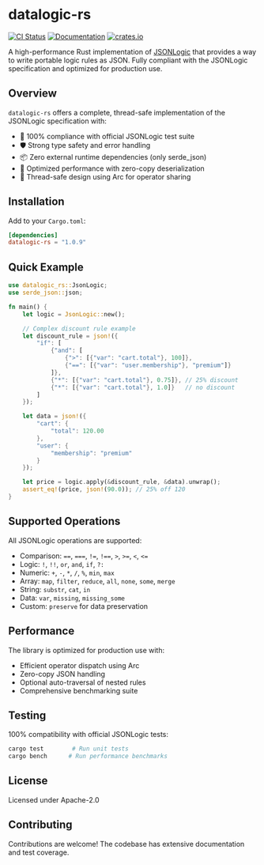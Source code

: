 # datalogic-rs

[![CI Status](https://github.com/Open-Payments/datalogic-rs/actions/workflows/crate-publish.yml/badge.svg)](https://github.com/Open-Payments/datalogic-rs/actions?query=crate-publish)
[![Documentation](https://docs.rs/datalogic-rs/badge.svg)](https://docs.rs/datalogic-rs)
[![crates.io](https://img.shields.io/crates/v/datalogic-rs.svg)](https://crates.io/crates/datalogic-rs)

A high-performance Rust implementation of [JSONLogic](http://jsonlogic.com) that provides a way to write portable logic rules as JSON. Fully compliant with the JSONLogic specification and optimized for production use.

## Overview

`datalogic-rs` offers a complete, thread-safe implementation of the JSONLogic specification with:

- 💯 100% compliance with official JSONLogic test suite
- 🛡️ Strong type safety and error handling
- 📦 Zero external runtime dependencies (only serde_json)
- 🚀 Optimized performance with zero-copy deserialization
- 🧵 Thread-safe design using Arc for operator sharing

## Installation

Add to your `Cargo.toml`:

```toml
[dependencies]
datalogic-rs = "1.0.9"
```

## Quick Example

```rust
use datalogic_rs::JsonLogic;
use serde_json::json;

fn main() {
    let logic = JsonLogic::new();

    // Complex discount rule example
    let discount_rule = json!({
        "if": [
            {"and": [
                {">": [{"var": "cart.total"}, 100]},
                {"==": [{"var": "user.membership"}, "premium"]}
            ]},
            {"*": [{"var": "cart.total"}, 0.75]}, // 25% discount
            {"*": [{"var": "cart.total"}, 1.0]}   // no discount
        ]
    });

    let data = json!({
        "cart": {
            "total": 120.00
        },
        "user": {
            "membership": "premium"
        }
    });

    let price = logic.apply(&discount_rule, &data).unwrap();
    assert_eq!(price, json!(90.0)); // 25% off 120
}
```

## Supported Operations

All JSONLogic operations are supported:

- Comparison: `==`, `===`, `!=`, `!==`, `>`, `>=`, `<`, `<=`
- Logic: `!`, `!!`, `or`, `and`, `if`, `?:`
- Numeric: `+`, `-`, `*`, `/`, `%`, `min`, `max`
- Array: `map`, `filter`, `reduce`, `all`, `none`, `some`, `merge`  
- String: `substr`, `cat`, `in`
- Data: `var`, `missing`, `missing_some`
- Custom: `preserve` for data preservation

## Performance

The library is optimized for production use with:

- Efficient operator dispatch using Arc
- Zero-copy JSON handling
- Optional auto-traversal of nested rules
- Comprehensive benchmarking suite

## Testing

100% compatibility with official JSONLogic tests:

```bash
cargo test        # Run unit tests
cargo bench      # Run performance benchmarks
```

## License

Licensed under Apache-2.0

## Contributing

Contributions are welcome! The codebase has extensive documentation and test coverage.